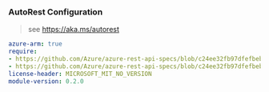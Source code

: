 ### AutoRest Configuration

> see https://aka.ms/autorest

``` yaml
azure-arm: true
require:
- https://github.com/Azure/azure-rest-api-specs/blob/c24ee32fb97dfefbeb34df5f981af8470bdf6593/specification/cognitiveservices/resource-manager/readme.md
- https://github.com/Azure/azure-rest-api-specs/blob/c24ee32fb97dfefbeb34df5f981af8470bdf6593/specification/cognitiveservices/resource-manager/readme.go.md
license-header: MICROSOFT_MIT_NO_VERSION
module-version: 0.2.0
```